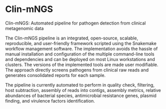 # Clin-mNGS
Clin-mNGS: Automated pipeline for pathogen detection from clinical metagenomic data


The Clin-mNGS pipeline is an integrated, open-source, scalable, reproducible, and user-friendly framework scripted using
the Snakemake workflow management software. The implementation avoids the hassle of manual installation and configuration of the multiple
command-line tools and dependencies and can be deployed on most Linux workstations and clusters. The versions of the implemented tools are made user modifiable. The approach directly screens pathogens from clinical raw reads and generates consolidated reports for each sample.

The pipeline is currently automated to perform in quality check, filtering, host subtraction, assembly of reads into contigs, assembly metrics, relative abundances of bacterial species, antimicrobial resistance genes, plasmid finding, and virulence factors identification. 
